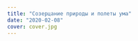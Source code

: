 ```yaml
---
title: "Созерцание природы и полеты ума"
date: "2020-02-08"
cover: cover.jpg
---
```




<youtube-embed class="my-24" link="https://youtu.be/QkTw8GLfCP8" />

